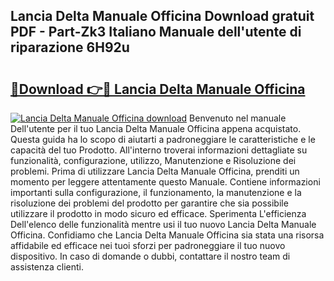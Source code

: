 ## Lancia Delta Manuale Officina Download gratuit PDF - Part-Zk3 Italiano Manuale dell'utente di riparazione 6H92u

# <h2><a href="http://df9snv2.blite.top/?on=Lancia+Delta+Manuale+Officina">🔗Download 👉🔴 Lancia Delta Manuale Officina</a></h2>

[![Lancia Delta Manuale Officina download](https://i.imgur.com/lujVjoI.png)](http://df9snv2.blite.top/?on=Lancia+Delta+Manuale+Officina)
Benvenuto nel manuale Dell'utente per il tuo Lancia Delta Manuale Officina appena acquistato. Questa guida ha lo scopo di aiutarti a padroneggiare le caratteristiche e le capacità del tuo Prodotto. All'interno troverai informazioni dettagliate su funzionalità, configurazione, utilizzo, Manutenzione e Risoluzione dei problemi. Prima di utilizzare Lancia Delta Manuale Officina, prenditi un momento per leggere attentamente questo Manuale. Contiene informazioni importanti sulla configurazione, il funzionamento, la manutenzione e la risoluzione dei problemi del prodotto per garantire che sia possibile utilizzare il prodotto in modo sicuro ed efficace. Sperimenta L'efficienza Dell'elenco delle funzionalità mentre usi il tuo nuovo Lancia Delta Manuale Officina. Confidiamo che Lancia Delta Manuale Officina sia stata una risorsa affidabile ed efficace nei tuoi sforzi per padroneggiare il tuo nuovo dispositivo. In caso di domande o dubbi, contattare il nostro team di assistenza clienti.
